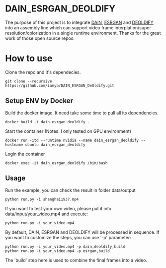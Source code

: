 # DAIN_ESRGAN_DEOLDIFY

The purpose of this project is to integrate [DAIN](https://github.com/baowenbo/DAIN), [ESRGAN](https://github.com/xinntao/ESRGAN) and [DEOLDIFY](https://github.com/jantic/DeOldify) into an assembly line which can support video frame interplation/super resolution/colorization in a single runtime environment. Thanks for the great work of those open source repos. 

# How to use 
Clone the repo and it's dependecies. 
```
git clone --recursive https://github.com/iamyb/DAIN_ESRGAN_DeOldify.git
```

## Setup ENV by Docker   
Build the docker image. It need take some time to pull all its dependencies.  
```
docker build -t dain_esrgan_deoldify .
```

Start the container (Notes: I only tested on GPU environment)  
```
docker run -itd --runtime nvidia --name dain_esrgan_deoldify --hostname ubuntu dain_esrgan_deoldify
```

Login the container  
```
docker exec -it dain_esrgan_deoldify /bin/bash
```

## Usage 
Run the example, you can check the result in folder data/output  
```
python run.py -i shanghai1937.mp4
```

If you want to test your own video, please put it into data/input/your_video.mp4 and execute:  
```
python run.py -i your_video.mp4  
```

By default, DAIN, ESRGAN and DEOLDIFY will be processed in sequence. If you want to customize the steps, you can use '-p' parameter:
```
python run.py -i your_video.mp4 -p dain,deoldify,build
python run.py -i your_video.mp4 -p esrgan,build
```
The 'build' step here is used to combine the final frames into a video.

